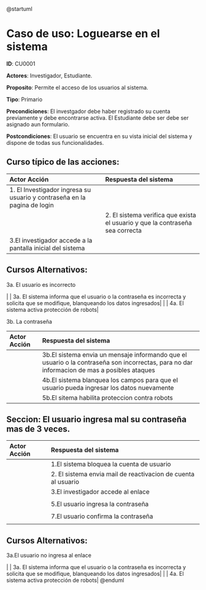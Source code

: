 @startuml

Caso de uso: Loguearse en el sistema
=================================

**ID**: CU0001

**Actores**: Investigador, Estudiante.

**Proposito**: Permite el acceso de los usuarios al sistema.

**Tipo**: Primario  

**Precondiciones**: El investgador debe haber registrado su cuenta previamente y debe encontrarse activa.
El Estudiante debe ser debe ser asignado aun formulario.

**Postcondiciones**: El usuario se encuentra en su vista inicial del sistema y dispone de todas sus funcionalidades.

Curso típico de las acciones:
----------------------

| Actor Acción | Respuesta del sistema |
|:--------------|:----------------|
| 1. El Investigador ingresa su usuario y contraseña en la pagina de login| |
|  | 2. El sistema verifica que exista el usuario y que la contraseña sea correcta||
|3.El investigador accede a la pantalla inicial del sistema||

Cursos Alternativos:
-----------
3a. El usuario es incorrecto 

|  | 3a. El sistema informa que el usuario o la contraseña es incorrecta y solicita que se modifique, blanqueando los datos ingresados|
|  | 4a. El sistema activa protección de robots|

3b. La contraseña

| Actor Acción | Respuesta del sistema |
|:--------------|:----------------|
||3b.El sistema envia un mensaje informando que el usuario o la contraseña son incorrectas, para no dar informacion de mas a posibles ataques |
||4b.El sistema blanquea los campos para que el usuario pueda ingresar los datos nuevamente|
||5b.El sitema habilita proteccion contra robots|

Seccion: El usuario ingresa mal su contraseña mas de 3 veces.
-----------
| Actor Acción | Respuesta del sistema |
|:--------------|:----------------|
| |1.El sistema bloquea la cuenta de usuario|
|  |2. El sistema envia mail de reactivacion de cuenta al usuario|
||3.El investigador accede al enlace ||
|||4.El sistema pide nueva contraseña|
||5.El usuario ingresa la contraseña||
|||6.El sistema pide confirmar contraseña|
||7.El usuario confirma la contraseña||
|||8.El sistema permite acceder a la pantalla inicial del sistema|

Cursos Alternativos:
-----------
3a.El usuario no ingresa al enlace 

|  | 3a. El sistema informa que el usuario o la contraseña es incorrecta y solicita que se modifique, blanqueando los datos ingresados|
|  | 4a. El sistema activa protección de robots|
@enduml

